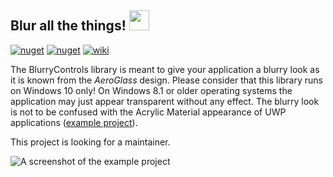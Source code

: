 ## Blur all the things! <img src="https://i.imgur.com/zbZR9o9.png" height="32">

[![nuget](https://img.shields.io/nuget/v/BlurryControls.svg?style=flat-square&colorB=1E90FF)](https://www.nuget.org/packages/BlurryControls)
[![nuget](https://img.shields.io/nuget/dt/BlurryControls.svg?style=flat-square&colorB=A8A8A8)](https://www.nuget.org/packages/BlurryControls)
[![wiki](https://img.shields.io/badge/example-wiki-default.svg?style=flat-square&colorB=FFAA00 )](https://github.com/ConfusedHorse/BlurryControls/wiki)

The BlurryControls library is meant to give your application a blurry look as it is known from the _AeroGlass_ design.
Please consider that this library runs on Windows 10 only! On Windows 8.1 or older operating systems the application may just appear transparent without any effect. The blurry look is not to be confused with the Acrylic Material appearance of UWP applications ([example project](https://github.com/ConfusedHorse/AcrylicControls)).

This project is looking for a maintainer.

![A screenshot of the example project](https://i.imgur.com/QksmG7Q.png)

